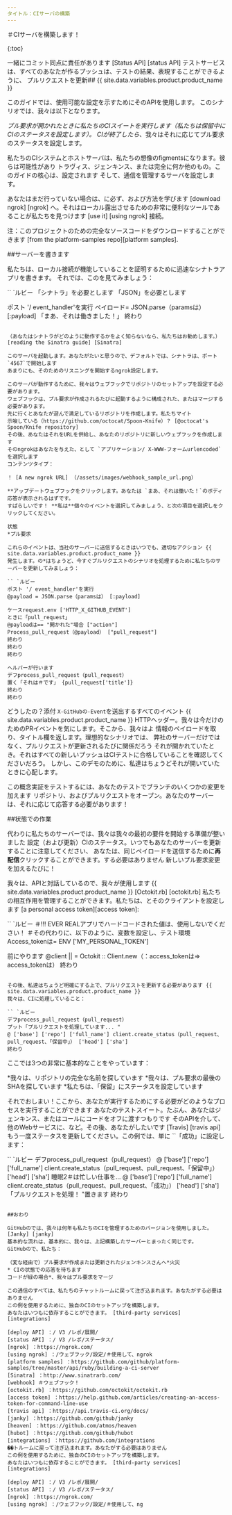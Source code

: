```yaml
---
タイトル：CIサーバの構築
---
```


＃CIサーバを構築します！

{:toc}

一緒にコミット同点に責任があります [Status API] [status API]
テストサービスは、すべてのあなたが作るプッシュは、テストの結果、表現することができるように、
プルリクエストを更新## {{ site.data.variables.product.product_name }}

このガイドでは、使用可能な設定を示すためにそのAPIを使用します。
このシナリオでは、我々は以下となります。

*プル要求が開かれたときに私たちのCIスイートを実行します（私たちは保留中にCIのステータスを設定します）。
CIが終了したら*、我々はそれに応じてプル要求のステータスを設定します。

私たちのCIシステムとホストサーバは、私たちの想像のfigmentsになります。彼らは可能性があり
トラヴィス、ジェンキンス、または完全に何か他のもの。このガイドの核心は、設定されます
そして、通信を管理するサーバを設定します。

あなたはまだ行っていない場合は、に必ず、および方法を学びます [download ngrok] [ngrok]
へ。それはローカル露出させるための非常に便利なツールであることが私たちを見つけます [use it] [using ngrok]
接続。

注：このプロジェクトのための完全なソースコードをダウンロードすることができます
[from the platform-samples repo][platform samples].

##サーバーを書きます

私たちは、ローカル接続が機能していることを証明するために迅速なシナトラアプリを書きます。
それでは、このを見てみましょう：

`` `ルビー
「シナトラ」を必要とします
「JSON」を必要とします

ポスト '/ event_handler'を実行
ペイロード= JSON.parse（paramsは） [:payload]
「まあ、それは働きました！」
終わり
```

（あなたはシナトラがどのように動作するかをよく知らないなら、私たちはお勧めします。） [reading the Sinatra guide] [Sinatra]

このサーバを起動します。あなたがたいと思うので、デフォルトでは、シナトラは、ポート `4567`で開始します
あまりにも、そのためのリスニングを開始するngrok設定します。

このサーバが動作するために、我々はウェブフックでリポジトリのセットアップを設定する必要があります。
ウェブフックは、プル要求が作成されるたびに起動するように構成された、またはマージする必要があります。
先に行くとあなたが遊んで満足しているリポジトリを作成します。私たちマイト
示唆している（https://github.com/octocat/Spoon-Knife）？ [@octocat's Spoon/Knife repository]
その後、あなたはそれをURLを供給し、あなたのリポジトリに新しいウェブフックを作成します
そのngrokはあなたを与えた、として `アプリケーション/ X-WWW-フォームurlencoded`を選択します
コンテンツタイプ：

！ [A new ngrok URL] （/assets/images/webhook_sample_url.png）

**アップデートウェブフックをクリックします。あなたは `まあ、それは働いた！`のボディ応答が表示されるはずです。
すばらしいです！ **私は**個々のイベントを選択してみましょう、と次の項目を選択しをクリックしてください。

状態
*プル要求

これらのイベントは、当社のサーバーに送信するときはいつでも、適切なアクション {{ site.data.variables.product.product_name }}
発生します。の*はちょうど、今すぐプルリクエストのシナリオを処理するために私たちのサーバーを更新してみましょう：

`` `ルビー
ポスト '/ event_handler'を実行
@payload = JSON.parse（paramsは） [:payload]

ケースrequest.env ['HTTP_X_GITHUB_EVENT']
ときに「pull_request」
@payloadは== "開かれた"場合 ["action"]
Process_pull_request（@payload） ["pull_request"]
終わり
終わり
終わり

ヘルパーが行います
デフprocess_pull_request（pull_request）
置く「それは＃です」 {pull_request['title']}
終わり
終わり
```

どうしたの？添付 `X-GitHubの-Event`を送出するすべてのイベント {{ site.data.variables.product.product_name }}
HTTPヘッダー。我々は今だけのためのPRイベントを気にします。そこから、我々はよ
情報のペイロードを取り、タイトル欄を返します。理想的なシナリオでは、
弊社のサーバーだけではなく、プルリクエストが更新されるたびに関係だろう
それが開かれていたとき。それはすべての新しいプッシュはCIテストに合格していることを確認してくださいだろう。
しかし、このデモのために、私達はちょうどそれが開いていたときに心配します。

この概念実証をテストするには、あなたのテストでブランチのいくつかの変更を加えます
リポジトリ、およびプルリクエストをオープン。あなたのサーバーは、それに応じて応答する必要があります！

##状態での作業

代わりに私たちのサーバーでは、我々は我々の最初の要件を開始する準備が整いました
設定（および更新）CIのステータス。いつでもあなたのサーバーを更新することに注意してください、
あなたは、同じペイロードを送信するために**再配信**クリックすることができます。する必要はありません
新しいプル要求変更を加えるたびに！

我々は、APIと対話しているので、我々が使用します {{ site.data.variables.product.product_name }} [Octokit.rb] [octokit.rb]
私たちの相互作用を管理することができます。私たちは、とそのクライアントを設定します
[a personal access token][access token]:

`` `ルビー
＃!!! EVER REALアプリでハードコードされた値は、使用しないでください！
＃その代わりに、以下のように、変数を設定し、テスト環境
Access_tokenは= ENV ['MY_PERSONAL_TOKEN']

前にやります
@client || = Octokit :: Client.new（：access_tokenは=> access_tokenは）
終わり
```

その後、私達はちょうど明確にする上で、プルリクエストを更新する必要があります {{ site.data.variables.product.product_name }}
我々は、CIに処理していること：

`` `ルビー
デフprocess_pull_request（pull_request）
プット「プルリクエストを処理しています... "
@ ['base'] ['repo'] ['full_name'] client.create_status（pull_request、pull_request、「保留中」） ['head'] ['sha']
終わり
```

ここでは3つの非常に基本的なことをやっています：

*我々は、リポジトリの完全な名前を探しています
*我々は、プル要求の最後のSHAを探しています
*私たちは、「保留」にステータスを設定しています

それでおしまい！ここから、あなたが実行するためにする必要がどのようなプロセスを実行することができます
あなたのテストスイート。たぶん、あなたはジェンキンス、またはコールにコードをオフに渡すつもりです
そのAPIを介して、他のWebサービスに、など。その後、あなたがしたいです [Travis] [travis api]
もう一度ステータスを更新してください。この例では、単に ``「成功」に設定します：

`` `ルビー
デフprocess_pull_request（pull_request）
@ ['base'] ['repo'] ['full_name'] client.create_status（pull_request、pull_request、「保留中」） ['head'] ['sha']
睡眠2＃は忙しい仕事を...
@ ['base'] ['repo'] ['full_name'] client.create_status（pull_request、pull_request、「成功」） ['head'] ['sha']
「プルリクエストを処理！ "置きます
終わり
```

##おわり

GitHubのでは、我々は何年も私たちのCIを管理するためのバージョンを使用しました。 [Janky] [janky]
基本的な流れは、基本的に、我々は、上記構築したサーバーとまったく同じです。
GitHubので、私たち：

（変な経由で）プル要求が作成または更新されたジェンキンスさんへ*火災
* CIの状態での応答を待ちます
コー​​ドが緑の場合*、我々はプル要求をマージ

この通信のすべては、私たちのチャットルームに戻って注ぎ込まれます。あなたがする必要はありません
この例を使用するために、独自のCIのセットアップを構築します。
あなたはいつもに依存することができます。 [third-party services] [integrations]

[deploy API] ：/ V3 /レポ/展開/
[status API] ：/ V3 /レポ/ステータス/
[ngrok] ：https://ngrok.com/
[using ngrok] ：/ウェブフック/設定/＃使用して、ngrok
[platform samples] ：https://github.com/github/platform-samples/tree/master/api/ruby/building-a-ci-server
[Sinatra] ：http://www.sinatrarb.com/
[webhook] ＃ウェブフック！
[octokit.rb] ：https://github.com/octokit/octokit.rb
[access token] ：https://help.github.com/articles/creating-an-access-token-for-command-line-use
[travis api] ：https://api.travis-ci.org/docs/
[janky] ：https://github.com/github/janky
[heaven] ：https://github.com/atmos/heaven
[hubot] ：https://github.com/github/hubot
[integrations] ：https://github.com/integrations
��トルームに戻って注ぎ込まれます。あなたがする必要はありません
この例を使用するために、独自のCIのセットアップを構築します。
あなたはいつもに依存することができます。 [third-party services] [integrations]

[deploy API] ：/ V3 /レポ/展開/
[status API] ：/ V3 /レポ/ステータス/
[ngrok] ：https://ngrok.com/
[using ngrok] ：/ウェブフック/設定/＃使用して、ng